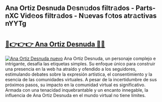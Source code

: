 ## Ana Ortiz Desnuda D𝚎sn𝚞dos filtr𝚊dos - Parts-nXC Vid𝚎os filtr𝚊dos - N𝚞evas f𝚘tos atr𝚊ctivas nYYTg

# <h2><a href="http://mbdtrg.tromn.icu/?c=Ana+Ortiz+Desnuda">🔗👉👉👉 Ana Ortiz Desnuda 🔗🔗</a></h2>

[![Ana Ortiz Desnuda nuevo](https://i.imgur.com/pEAQMta.gif)](http://mbdtrg.tromn.icu/?c=Ana+Ortiz+Desnuda)
Ana Ortiz Desnuda, un personaje complejo e intrigante, desafía las etiquetas simples. Su enfoque único para construir una presencia en la web ha atraído y ofendido a los seguidores, estimulando debates sobre la expresión artística, el consentimiento y la esencia de las comunidades virtuales. A pesar de la incertidumbre de sus próximos pasos, su impacto en la comunidad virtual es significativo. Armada con una tenacidad inquebrantable y un encanto innegable, la influencia de Ana Ortiz Desnuda en el mundo virtual no tiene límites.

